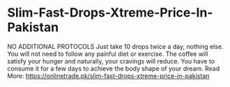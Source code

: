 # Slim-Fast-Drops-Xtreme-Price-In-Pakistan
NO ADDITIONAL PROTOCOLS Just take 10 drops twice a day, nothing else. You will not need to follow any painful diet or exercise. The coffee will satisfy your hunger and naturally, your cravings will reduce. You have to consume it for a few days to achieve the body shape of your dream.
Read More:
https://onlinetrade.pk/slim-fast-drops-xtreme-price-in-pakistan
